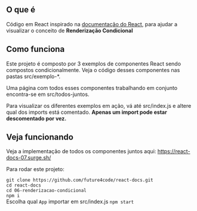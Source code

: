 ## O que é
Código em React inspirado na [documentação do React](https://pt-br.reactjs.org/docs/conditional-rendering.html), para ajudar a visualizar o conceito de <strong>Renderização Condicional</strong>


## Como funciona
Este projeto é composto por 3 exemplos de componentes React sendo compostos condicionalmente. Veja o código desses componentes nas pastas src/exemplo-*.

Uma página com todos esses componentes trabalhando em conjunto encontra-se em src/todos-juntos.

Para visualizar os diferentes exemplos em ação, vá até src/index.js e altere qual dos imports está comentado. <strong>Apenas um import pode estar descomentado por vez.</strong>

## Veja funcionando
Veja a implementação de todos os componentes juntos aqui:
https://react-docs-07.surge.sh/

Para rodar este projeto:

```git clone https://github.com/future4code/react-docs.git```  
```cd react-docs```  
```cd 06-renderizacao-condicional```  
```npm i```  
Escolha qual ```App``` importar em src/index.js
```npm start```  
